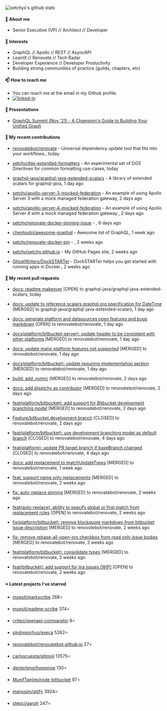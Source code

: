 <p align="left">
  <img src="https://github-readme-stats.vercel.app/api?username=setchy&show_icons=true&theme=algolia&count_private=true" alt="setchys's github stats">
</p>

#### 📖 About me

- Senior Executive (VP) // Architect // Developer

#### 🔭 Interests

- GraphQL // Apollo // REST // AsyncAPI
- LeanIX // Renovate // Tech Radar
- Developer Experience // Developer Productivity
- Building strong communities of practice (guilds, chapters, etc)

#### 📫 How to reach me

- You can reach me at the email in my Github profile.
- [<img alt="linked-in" src="https://img.shields.io/badge/linkedin-%230077B5.svg?&style=for-the-badge&logo=linkedin&logoColor=white" />](https://www.linkedin.com/in/adamsetch)

#### 🎤 Presentations

- [GraphQL Summit (Nov '21) - A Champion's Guide to Building Your Unified Graph](https://www.apollographql.com/events/roundtable/graphql-summit-november-2021/a-champions-guide-to-building-your-unified-graph)

#### 🚀 My recent contributions



- [renovatebot/renovate](https://github.com/renovatebot/renovate) - Universal dependency update tool that fits into your workflows., today

- [setchy/dgs-extended-formatters](https://github.com/setchy/dgs-extended-formatters) - An experimental set of DGS Directives for common formatting use-cases, today

- [graphql-java/graphql-java-extended-scalars](https://github.com/graphql-java/graphql-java-extended-scalars) - A library of extended scalars for graphql-java, 1 day ago

- [setchy/apollo-server-3-mocked-federation](https://github.com/setchy/apollo-server-3-mocked-federation) - An example of using Apollo Server 3 with a mock managed federation gateway, 2 days ago

- [setchy/apollo-server-4-mocked-federation](https://github.com/setchy/apollo-server-4-mocked-federation) - An example of using Apollo Server 4 with a mock managed federation gateway , 2 days ago

- [setchy/renovate-docker-pinning-issue](https://github.com/setchy/renovate-docker-pinning-issue) - , 6 days ago

- [chentsulin/awesome-graphql](https://github.com/chentsulin/awesome-graphql) - Awesome list of GraphQL, 1 week ago

- [setchy/renovate-docker-pin](https://github.com/setchy/renovate-docker-pin) - , 2 weeks ago

- [setchy/setchy.github.io](https://github.com/setchy/setchy.github.io) - My GitHub Pages site, 2 weeks ago

- [GhostWriters/DockSTARTer](https://github.com/GhostWriters/DockSTARTer) - DockSTARTer helps you get started with running apps in Docker., 2 weeks ago

#### 🚀 My recent pull requests



- [docs: readme makeover](https://github.com/graphql-java/graphql-java-extended-scalars/pull/94) [OPEN] to graphql-java/graphql-java-extended-scalars, today

- [docs: update to reference scalars.graphql.org specification for DateTime](https://github.com/graphql-java/graphql-java-extended-scalars/pull/93) [MERGED] to graphql-java/graphql-java-extended-scalars, 1 day ago

- [docs: generate platform and datasources open features and bugs markdown](https://github.com/renovatebot/renovate/pull/20873) [OPEN] to renovatebot/renovate, 1 day ago

- [docs(platform/bitbucket-server): update header to be consistent with other platforms](https://github.com/renovatebot/renovate/pull/20870) [MERGED] to renovatebot/renovate, 1 day ago

- [docs: update major platform features not supported](https://github.com/renovatebot/renovate/pull/20869) [MERGED] to renovatebot/renovate, 1 day ago

- [docs(platform/bitbucket): update requiring implementation section](https://github.com/renovatebot/renovate/pull/20863) [MERGED] to renovatebot/renovate, 1 day ago

- [build: add .nvmrc](https://github.com/renovatebot/renovate/pull/20862) [MERGED] to renovatebot/renovate, 2 days ago

- [docs: add @setchy as contributor](https://github.com/renovatebot/renovate/pull/20861) [MERGED] to renovatebot/renovate, 2 days ago

- [feat(platform/bitbucket): add support for Bitbucket development branching model](https://github.com/renovatebot/renovate/pull/20860) [MERGED] to renovatebot/renovate, 2 days ago

- [Feature/bitbucket development branch](https://github.com/renovatebot/renovate/pull/20859) [CLOSED] to renovatebot/renovate, 2 days ago

- [feat(platform/bitbucket): use development branching model as default branch](https://github.com/renovatebot/renovate/pull/20803) [CLOSED] to renovatebot/renovate, 4 days ago

- [feat(platform): update PR target branch if baseBranch changed](https://github.com/renovatebot/renovate/pull/20800) [CLOSED] to renovatebot/renovate, 4 days ago

- [docs: add replacement to matchUpdateTypes](https://github.com/renovatebot/renovate/pull/20656) [MERGED] to renovatebot/renovate, 1 week ago

- [feat: support name only replacements](https://github.com/renovatebot/renovate/pull/20629) [MERGED] to renovatebot/renovate, 2 weeks ago

- [fix: auto-replace pinning](https://github.com/renovatebot/renovate/pull/20627) [MERGED] to renovatebot/renovate, 2 weeks ago

- [feat(auto-replace): ability to specify global or first match from replacement rules](https://github.com/renovatebot/renovate/pull/20604) [OPEN] to renovatebot/renovate, 2 weeks ago

- [fix(platform/bitbucket): remove blockquote markdown from bitbucket issue description](https://github.com/renovatebot/renovate/pull/20588) [MERGED] to renovatebot/renovate, 2 weeks ago

- [fix: remove rebase-all-open-prs checkbox from read only issue bodies](https://github.com/renovatebot/renovate/pull/20578) [MERGED] to renovatebot/renovate, 2 weeks ago

- [feat(platform/bitbucket): consolidate types](https://github.com/renovatebot/renovate/pull/20570) [MERGED] to renovatebot/renovate, 2 weeks ago

- [feat(bitbucket): add support for jira issues [WIP]](https://github.com/renovatebot/renovate/pull/20559) [OPEN] to renovatebot/renovate, 2 weeks ago

#### ⭐ Latest projects I've starred



- [muesli/markscribe](https://github.com/muesli/markscribe) 268⭐

- [muesli/readme-scribe](https://github.com/muesli/readme-scribe) 374⭐

- [criteo/openapi-comparator](https://github.com/criteo/openapi-comparator) 9⭐

- [sindresorhus/execa](https://github.com/sindresorhus/execa) 5262⭐

- [renovatebot/renovatebot.github.io](https://github.com/renovatebot/renovatebot.github.io) 27⭐

- [carloscuesta/gitmoji](https://github.com/carloscuesta/gitmoji) 13575⭐

- [dexterleng/homerow](https://github.com/dexterleng/homerow) 130⭐

- [MunifTanjim/node-bitbucket](https://github.com/MunifTanjim/node-bitbucket) 97⭐

- [manosim/gitify](https://github.com/manosim/gitify) 3924⭐

- [stepci/garph](https://github.com/stepci/garph) 247⭐


